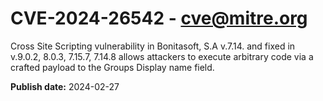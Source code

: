 # CVE-2024-26542 - cve@mitre.org

Cross Site Scripting vulnerability in Bonitasoft, S.A v.7.14. and fixed in v.9.0.2, 8.0.3, 7.15.7, 7.14.8 allows attackers to execute arbitrary code via a crafted payload to the Groups Display name field.

**Publish date:** 2024-02-27
